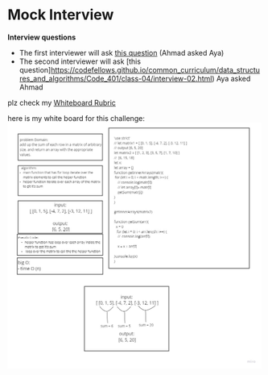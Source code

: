 # Mock Interview

**Interview questions**

- The first interviewer will ask [this question](https://codefellows.github.io/common_curriculum/data_structures_and_algorithms/Code_401/class-04/interview-01.html) (Ahmad asked Aya)
- The second interviewer will ask [this question]https://codefellows.github.io/common_curriculum/data_structures_and_algorithms/Code_401/class-04/interview-02.html) Aya asked Ahmad

plz check my [Whiteboard Rubric](https://docs.google.com/spreadsheets/d/1Lf-sV0lFYH_PgO8dDKUsx5yvCkqrgGvA12Zk1e4bZIM/edit?usp=sharing)


here is my white board for this challenge:
![ccc](mockWithAhmed.jpg)


